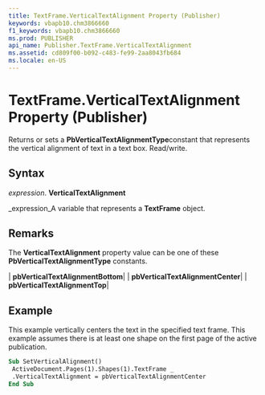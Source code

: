 ```yaml
---
title: TextFrame.VerticalTextAlignment Property (Publisher)
keywords: vbapb10.chm3866660
f1_keywords: vbapb10.chm3866660
ms.prod: PUBLISHER
api_name: Publisher.TextFrame.VerticalTextAlignment
ms.assetid: cd809f00-b092-c483-fe99-2aa8043fb684
ms.locale: en-US
---
```



# TextFrame.VerticalTextAlignment Property (Publisher)

Returns or sets a  **PbVerticalTextAlignmentType**constant that represents the vertical alignment of text in a text box. Read/write.


## Syntax

 _expression_. **VerticalTextAlignment**

 _expression_A variable that represents a  **TextFrame** object.


## Remarks

The  **VerticalTextAlignment** property value can be one of these **PbVerticalTextAlignmentType** constants.



| **pbVerticalTextAlignmentBottom**|
| **pbVerticalTextAlignmentCenter**|
| **pbVerticalTextAlignmentTop**|

## Example

This example vertically centers the text in the specified text frame. This example assumes there is at least one shape on the first page of the active publication.


```vb
Sub SetVerticalAlignment() 
 ActiveDocument.Pages(1).Shapes(1).TextFrame _ 
 .VerticalTextAlignment = pbVerticalTextAlignmentCenter 
End Sub
```


